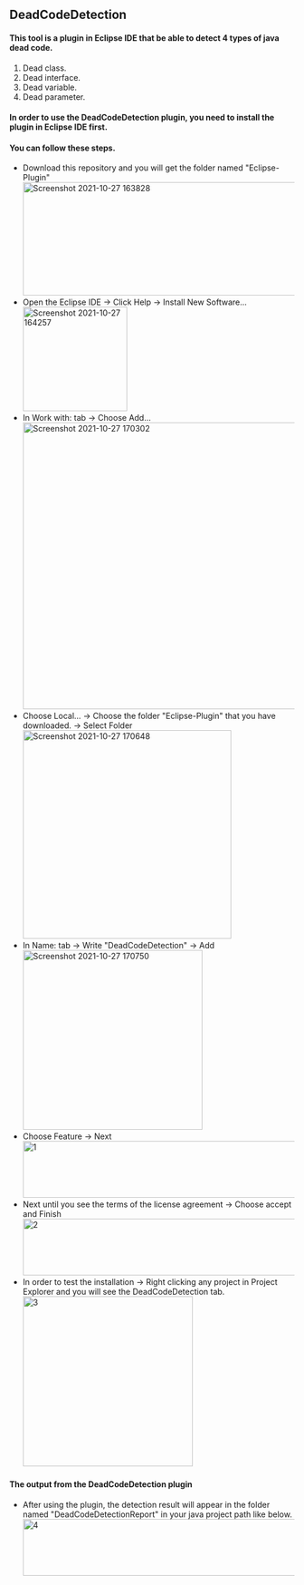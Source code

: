 ## DeadCodeDetection

#### This tool is a plugin in Eclipse IDE that be able to detect 4 types of java dead code.
1. Dead class.
2. Dead interface.
3. Dead variable.
4. Dead parameter.

#### In order to use the DeadCodeDetection plugin, you need to install the plugin in Eclipse IDE first.
#### You can follow these steps.
* Download this repository and you will get the folder named "Eclipse-Plugin"</br>
        <img alt="Screenshot 2021-10-27 163828" src="https://user-images.githubusercontent.com/56066721/139043381-50fe953e-40d2-4f82-9dc2-15bb68946516.png" width="500" height="200">
* Open the Eclipse IDE -> Click Help -> Install New Software...</br>
        <img width="184" alt="Screenshot 2021-10-27 164257" src="https://user-images.githubusercontent.com/56066721/139044316-8462abba-bef4-42bc-a3ee-f545b52ab72f.png">
* In Work with: tab -> Choose Add...</br>
        <img width="506" alt="Screenshot 2021-10-27 170302" src="https://user-images.githubusercontent.com/56066721/139044874-d0b37b75-c7b5-485d-813a-e965de3bf52e.png">
* Choose Local... -> Choose the folder "Eclipse-Plugin" that you have downloaded. -> Select Folder</br>
        <img width="368" alt="Screenshot 2021-10-27 170648" src="https://user-images.githubusercontent.com/56066721/139045495-cad0b53b-d719-4534-8a11-8f3b944fcd4e.png">
* In Name: tab -> Write "DeadCodeDetection" -> Add</br>
        <img width="317" alt="Screenshot 2021-10-27 170750" src="https://user-images.githubusercontent.com/56066721/139045711-38dd9559-5a73-429e-a590-d7197db025b6.png">
* Choose Feature -> Next</br>
        <img width="600" height="100" alt="1" src="https://user-images.githubusercontent.com/56066721/139046025-b67bdeec-266c-4ab5-adb2-9a1128107e82.png">
* Next until you see the terms of the license agreement -> Choose accept and Finish</br>
        <img width="600" height="100" alt="2" src="https://user-images.githubusercontent.com/56066721/139046784-d3c8e25e-be0d-43a9-9800-ff3d3f213a35.png">
* In order to test the installation -> Right clicking any project in Project Explorer and you will see the DeadCodeDetection tab.</br>
        <img width="300" height="300" alt="3" src="https://user-images.githubusercontent.com/56066721/139046909-78f84d70-3976-44a4-a246-8c4290b11dae.png">

#### The output from the DeadCodeDetection plugin
* After using the plugin, the detection result will appear in the folder named "DeadCodeDetectionReport" in your java project path like below.
        <img width="600" height="100" alt="4" src="https://user-images.githubusercontent.com/56066721/139047543-a420abc1-053f-41f5-b308-0f8f2d9c9bc7.png">

